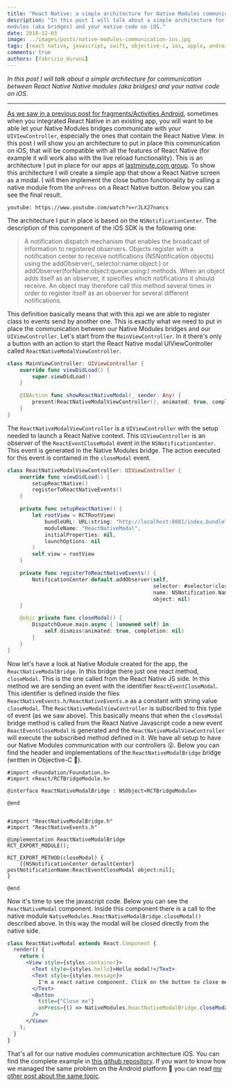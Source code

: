 ```yaml
---
title: "React Native: a simple architecture for Native Modules communication with your UIViewController on iOS"
description: "In this post I will talk about a simple architecture for communication between React Native Native
modules (aka bridges) and your native code on iOS."
date: 2018-12-03
image: ../images/posts/native-modules-communication-ios.jpg
tags: [react native, javascript, swift, objective-c, ios, apple, android, java, mobile application development]
comments: true
authors: [fabrizio_duroni]
---
```


*In this post I will talk about a simple architecture for communication between React Native Native modules (aka
bridges) and your native code on iOS.*

---

[As we saw in a previous post for fragments/Activities Android](/2018/12/02/react-native-modules-bridge-communication-activitiy-fragment-android/), 
sometimes when you integrated React Native in an existing app, you will want to be able let your Native Modules
bridges communicate with your `UIVIewController`, especially the ones that contain the React Native View. In this post I
will show you an architecture to put in place this communication on iOS, that will be compatible with all the features
of React Native (for example it will work also with the live reload functionality). This is an architecture I put in
place for our apps at [lastminute.com group](https://lmgroup.lastminute.com/ "lastminute.com"). To show this
architecture I will create a simple app that show a React Native screen as a modal. I will then implement the close
button functionality by calling a native module from the `onPress` on a React Native button. Below you can see the final
result.

`youtube: https://www.youtube.com/watch?v=rJLX27nancs`

The architecture I put in place is based on the `NSNotificationCenter`. The description of this component of the iOS SDK
is the following one:

> A notification dispatch mechanism that enables the broadcast of information to registered observers. Objects register with a notification center to receive notifications (NSNotification objects) using the addObserver(_:selector:name:object:) or addObserver(forName:object:queue:using:) methods. When an object adds itself as an observer, it specifies which notifications it should receive. An object may therefore call this method several times in order to register itself as an observer for several different notifications.

This definition basically means that with this api we are able to register class to events send by another one. This is
exactly what we need to put in place the communication between our Native Modules bridges and our `UIViewController`.
Let's start from the `MainViewController`. In it there's only a button with an action to start the React Native modal
UIViewController called `ReactNativeModalViewController`.

 ```swift
 class MainViewController: UIViewController {
     override func viewDidLoad() {
         super.viewDidLoad()
     }

     @IBAction func showReactNativeModal(_ sender: Any) {
         present(ReactNativeModalViewController(), animated: true, completion: nil)
     }
 }
 ```

The `ReactNativeModalViewController` is a `UIViewController` with the setup needed to launch a React Native context.
This `UIViewController` is an observer of the `ReactEventCloseModal` event in the `NSNotificationCenter`. This event is
generated in the Native Modules bridge. The action executed for this event is contained in the `closeModal` event.

```swift
class ReactNativeModalViewController: UIViewController {
    override func viewDidLoad() {
        setupReactNative()
        registerToReactNativeEvents()
    }

    private func setupReactNative() {
        let rootView = RCTRootView(
            bundleURL: URL(string: "http://localhost:8081/index.bundle?platform=ios"),
            moduleName: "ReactNativeModal",
            initialProperties: nil,
            launchOptions: nil
        )
        self.view = rootView
    }

    private func registerToReactNativeEvents() {
        NotificationCenter.default.addObserver(self,
                                               selector: #selector(closeModal),
                                               name: NSNotification.Name(rawValue: ReactEventCloseModal),
                                               object: nil)
    }

    @objc private func closeModal() {
        DispatchQueue.main.async { [unowned self] in
            self.dismiss(animated: true, completion: nil)
        }
    }
}
```

Now let's have a look at Native Module created for the app, the `ReactNativeModalBridge`. In this bridge there just one
react method, `closeModal`. This is the one called from the React Native JS side. In this method we are sending an event
with the identifier `ReactEventCloseModal`. This identifier is defined inside the
files `ReactNativeEvents.h/ReactNativeEvents.m` as a constant with string value `closeModal`.
The `ReactNativeModalViewController` is subscribed to this type of event (as we saw above). This basically means that
when the `closeModal` bridge method is called from the React Native Javascript code a new event `ReactEventCloseModal`
is generated and the `ReactNativeModalViewController` will execute the subscribed method defined in it. We have all
setup to have our Native Modules communication with our controllers :open_mouth:. Below you can find the header and
implementations of the `ReactNativeModalBridge` bridge (written in Objective-C :sparkling_heart:).

```objective_c
#import <Foundation/Foundation.h>
#import <React/RCTBridgeModule.h>

@interface ReactNativeModalBridge : NSObject<RCTBridgeModule>

@end
  
  
#import "ReactNativeModalBridge.h"
#import "ReactNativeEvents.h"

@implementation ReactNativeModalBridge
RCT_EXPORT_MODULE();

RCT_EXPORT_METHOD(closeModal) {
    [[NSNotificationCenter defaultCenter] postNotificationName:ReactEventCloseModal object:nil];
}

@end
```

Now it's time to see the javascript code. Below you can see the `ReactNativeModal` component. Inside this component
there is a call to the native module `NativeModules.ReactNativeModalBridge.closeModal()` described above. In this way
the modal will be closed directly from the native side.

```jsx
class ReactNativeModal extends React.Component {
  render() {
    return (
      <View style={styles.container}>
        <Text style={styles.hello}>Hello modal!</Text>
        <Text style={styles.message}>
          I'm a react native component. Click on the button to close me using native function.
        </Text>
        <Button
          title={"Close me"}
          onPress={() => NativeModules.ReactNativeModalBridge.closeModal()}
        />
      </View>
    );
  }
}
```

That's all for our native modules communication architecture iOS. You can find the complete example
in [this github repository](https://github.com/chicio/React-Native-Native-Modules-Communication). If you want to know
how we managed the same problem on the Android platform :rocket: you can
read [my other post about the same topic](/2018/12/02/react-native-modules-bridge-communication-activitiy-fragment-android/).
